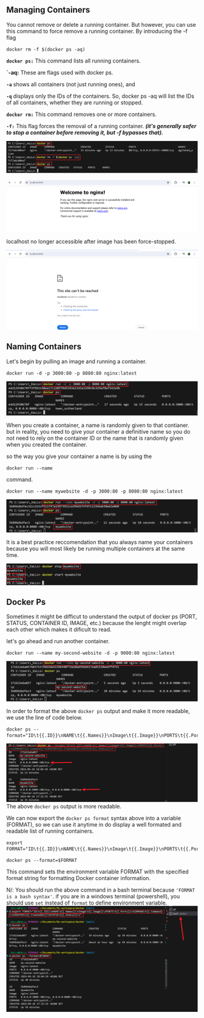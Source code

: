 ## Managing Containers

You cannot remove or delete a running container. But however, you can use this command to force remove a running container. By introducing the -f flag

```
docker rm -f $(docker ps -aq)
```
**`docker ps:`** This command lists all running containers.

**`-aq:** These are flags used with docker ps.

**`-a`** shows all containers (not just running ones), and 

**`-q`** displays only the IDs of the containers.
So, docker ps -aq will list the IDs of all containers, whether they are running or stopped.

**`docker rm:`** This command removes one or more containers.

**`-f:`** This flag forces the removal of a running container. ***(it's generally safer to stop a container before removing it, but -f bypasses that).***

![image](./screenshots/containerforcedshutdown.png)

![image](./screenshots/nginximage.png)

localhost no longer accessible after image has been force-stopped. 

![image](./screenshots/nginxnotaccessible.png)

## Naming Containers
Let's begin by pulling an image and running a container.

```
docker run -d -p 3000:80 -p 8080:80 nginx:latest
```
![image](./screenshots/dockerrun.png)

When you create a container, a name is randomly given to that contianer. but in reality, you need to give your container a definitive name so you do not need to rely on the container ID or the name that is randomly given when you created the container.

so the way you give your container a name is by using the 

```
docker run --name 
```
command.

```
docker run --name mywebsite -d -p 3000:80 -p 8080:80 nginx:latest
```
![image](./screenshots/container-remamed-to-my-website.png)

It is a best practice reccomendation that you always name your containers because you will most likely be running multiple containers at the same time.

![image](./screenshots/remanedcontainer.png)


## Docker Ps
Sometimes it might be difficut to understand the output of docker ps (PORT, STATUS, CONTAINER ID, IMAGE, etc.) because the lenght might overlap each other which makes it dificult to read. 

let's go ahead and run another container.
```
docker run --name my-second-website -d -p 9000:80 nginx:latest
```
![image](./screenshots/mysecondcontainer.png)

In order to format the above `docker ps` output and make it more readable, we use the line of code below.

```
docker ps --format="ID\t{{.ID}}\nNAME\t{{.Names}}\nImage\t{{.Image}}\nPORTS\t{{.Ports}}\nCOMMAND\t{{.Command}}\nCREATED\t{{.CreatedAt}}\nSTATUS\t{{.Status}}\n"
```
![image](./screenshots/docker-ps-formating.png)
The above `docker ps` output is more readable.

We can now export the `docker ps format` syntax above into a variable (FORMAT), so we can use it anytime in do display a well formated and readable list of running containers.

```
export FORMAT="ID\t{{.ID}}\nNAME\t{{.Names}}\nImage\t{{.Image}}\nPORTS\t{{.Ports}}\nCOMMAND\t{{.Command}}\nCREATED\t{{.CreatedAt}}\nSTATUS\t{{.Status}}\n"
```
```
docker ps --format=$FORMAT
```
This command sets the environment variable FORMAT with the specified format string for formatting Docker container information.

N/: You should run the above command in a bash terminal because `'FORMAT is a bash syntax'`. 
if you are in a windows terminal (powershell), you should use `set` instead of `format` to define environment variable.
![image](./screenshots/dockerpsformated.png)

